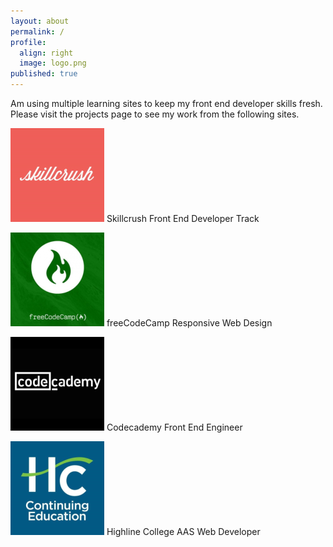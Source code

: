 ```yaml
---
layout: about
permalink: /
profile:
  align: right
  image: logo.png
published: true
---
```


Am using multiple learning sites to keep my front end developer skills fresh.  Please visit the projects page to see my work from the following sites.

![Skillcrush Logo](assets/images/logo-skillcrush.png)
Skillcrush Front End Developer Track

![freeCodeCamp Logo](assets/images/logo-fcc.png)
freeCodeCamp Responsive Web Design

![Codecademy Logo](assets/images/logo-codecademy.png)
Codecademy Front End Engineer

![Highline Logo](assets/images/logo-highline.png)
Highline College AAS Web Developer
